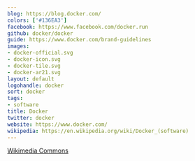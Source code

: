 ```yaml
---
blog: https://blog.docker.com/
colors: ['#136EA3']
facebook: https://www.facebook.com/docker.run
github: docker/docker
guide: https://www.docker.com/brand-guidelines
images:
- docker-official.svg
- docker-icon.svg
- docker-tile.svg
- docker-ar21.svg
layout: default
logohandle: docker
sort: docker
tags:
- software
title: Docker
twitter: docker
website: https://www.docker.com/
wikipedia: https://en.wikipedia.org/wiki/Docker_(software)
---
```


[Wikimedia Commons](https://commons.wikimedia.org/wiki/File:Docker_(container_engine)_logo.svg)
